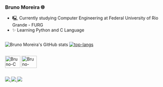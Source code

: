 ### Bruno Moreira 🌐

- 🖳 Currently studying Computer Engineering at Federal University of Rio Grande - FURG
- ✨ Learning Python and C Language

##
![Bruno Moreira's GitHub stats](https://github-readme-stats.vercel.app/api?username=eubrunoo&theme=chartreuse-dark&show_icons=true&bg_color=00000000)
[![top-langs](https://github-readme-stats.vercel.app/api/top-langs/?username=eubrunoo&layout=compact&theme=chartreuse-dark&bg_color=00000000)](https://github.com/eubrunoo/github-readme-stats)

##

<img align="center" alt="Bruno-C" height="40" width="50" src="https://cdn.jsdelivr.net/gh/devicons/devicon/icons/c/c-original.svg" />
<img align="center" alt="Bruno-Python" height="40" width="50" src="https://cdn.jsdelivr.net/gh/devicons/devicon/icons/python/python-original.svg" />

##

<div> 
  <a href="https://instagram.com/eubruno.bm" target="_blank">
    <img src="https://img.shields.io/badge/-Instagram-%23E4405F?style=for-the-badge&logo=instagram&logoColor=white" target="_blank">
  </a>
  <a href="moreirabcf04@gmail.com">
    <img src="https://img.shields.io/badge/-Gmail-%23333?style=for-the-badge&logo=gmail&logoColor=white" target="_blank">
  </a>
  <a href="https://www.linkedin.com/in/bruno-moreira-6049a2257/" target="_blank">
    <img src="https://img.shields.io/badge/-LinkedIn-%230077B5?style=for-the-badge&logo=linkedin&logoColor=white" target="_blank">
  </a>
</div>
